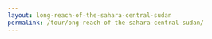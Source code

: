 ```yaml
---
layout: long-reach-of-the-sahara-central-sudan
permalink: /tour/ong-reach-of-the-sahara-central-sudan/
---
```

